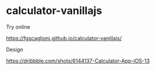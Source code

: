 # calculator-vanillajs

Try online

https://fgscaglioni.github.io/calculator-vanillajs/



Design

https://dribbble.com/shots/6144137-Calculator-App-iOS-13
